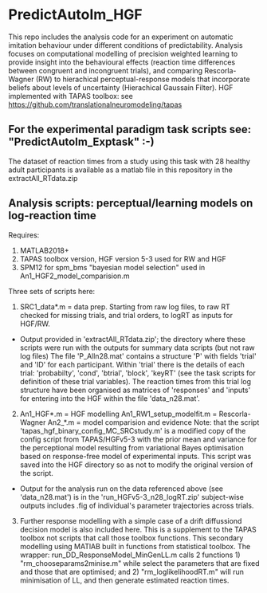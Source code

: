 # PredictAutoIm_HGF
This repo includes the analysis code for an experiment on automatic imitation behaviour under different conditions of predictability. Analysis focuses on computational modelling of precision weighted learning to provide insight into the behavioural effects (reaction time differences between congruent and incongruent trials), and comparing Rescorla-Wagner (RW) to hierachical perceptual-response models that incorporate beliefs about levels of uncertainty (Hierachical Gaussain Filter). HGF implemented with TAPAS toolbox: see https://github.com/translationalneuromodeling/tapas 

## For the experimental paradigm task scripts see: "PredictAutoIm_Exptask" :-) 
The dataset of reaction times from a study using this task with 28 healthy adult participants is available as a matlab file in this repository in the extractAll_RTdata.zip 


## Analysis scripts: perceptual/learning models on log-reaction time 
Requires:
  1) MATLAB2018+  
  2) TAPAS toolbox version, HGF version 5-3 used for RW and HGF  
  3) SPM12 for spm_bms "bayesian model selection" used in An1_HGF2_model_comparision.m
  
Three sets of scripts here:
1) SRC1_data*.m = data prep. Starting from raw log files, to raw RT checked for missing trials, and trial orders, to logRT as inputs for HGF/RW.
* Output provided in 'extractAll_RTdata.zip'; the directory where these scripts were run with the outputs for summary data scripts (but not raw log files)
The file 'P_Alln28.mat' contains a structure 'P' with fields 'trial' and 'ID' for each participant. Within 'trial' there is the details of each trial: 'probabilty', 'cond', 'btrial', 'block', 'keyRT' (see the task scripts for definition of these trial variables).
The reaction times from this trial log structure have been organised as matrices of 'responses' and 'inputs' for entering into the HGF within the file 'data_n28.mat'. 

2) An1_HGF*.m = HGF modelling
   An1_RW1_setup_modelfit.m = Rescorla-Wagner
   An2_*.m = model comparision and evidence
   Note: that the script 'tapas_hgf_binary_config_MC_SRCstudy.m' is a modified copy of the config script from TAPAS/HGFv5-3 with the prior mean and variance for the perceptional model resulting from variational Bayes optimisation based on response-free model of experimental inputs.  This script was saved into the HGF directory so as not to modify the original version of the script.

* Output for the analysis run on the data referenced above (see 'data_n28.mat') is in the 'run_HGFv5-3_n28_logRT.zip' subject-wise outputs includes .fig of individual's parameter trajectories across trials.

3) Further response modelling with a simple case of a drift diffussiond decision model is also included here. This is a supplement to the TAPAS toolbox not scripts that call those toolbox functions. This secondary modelling using MATlAB built in functions from statistical toolbox.
The wrapper: run_DD_ResponseModel_MinGenLL.m calls 2 functions 1) "rm_chooseparams2minise.m" while select the parameters that are fixed and those that are optimised; and 2) "rm_loglikelihoodRT.m" will run minimisation of LL, and then generate estimated reaction times.




